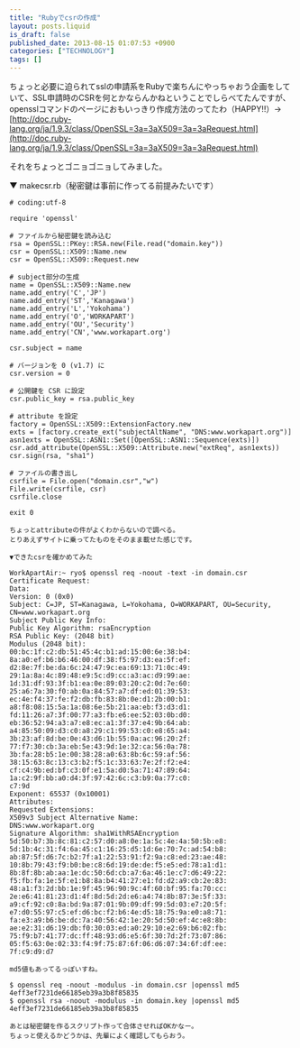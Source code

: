 ```yaml
---
title: "Rubyでcsrの作成"
layout: posts.liquid
is_draft: false
published_date: 2013-08-15 01:07:53 +0900
categories: ["TECHNOLOGY"]
tags: []
---
```


ちょっと必要に迫られてsslの申請系をRubyで楽ちんにやっちゃおう企画をしていて、SSL申請時のCSRを何とかならんかねということでしらべてたんですが、opensslコマンドのページにおもいっきり作成方法のってたわ（HAPPY!!）→ [http://doc.ruby-lang.org/ja/1.9.3/class/OpenSSL=3a=3aX509=3a=3aRequest.html](http://doc.ruby-lang.org/ja/1.9.3/class/OpenSSL=3a=3aX509=3a=3aRequest.html)

それをちょっとゴニョゴニョしてみました。

▼ makecsr.rb（秘密鍵は事前に作ってる前提みたいです）

    # coding:utf-8

    require 'openssl'

    # ファイルから秘密鍵を読み込む
    rsa = OpenSSL::PKey::RSA.new(File.read("domain.key"))
    csr = OpenSSL::X509::Name.new
    csr = OpenSSL::X509::Request.new

    # subject部分の生成
    name = OpenSSL::X509::Name.new
    name.add_entry('C','JP')
    name.add_entry('ST','Kanagawa')
    name.add_entry('L','Yokohama')
    name.add_entry('O','WORKAPART')
    name.add_entry('OU','Security')
    name.add_entry('CN','www.workapart.org')

    csr.subject = name

    # バージョンを 0 (v1.7) に
    csr.version = 0

    # 公開鍵を CSR に設定
    csr.public_key = rsa.public_key

    # attribute を設定
    factory = OpenSSL::X509::ExtensionFactory.new
    exts = [factory.create_ext("subjectAltName", "DNS:www.workapart.org")]
    asn1exts = OpenSSL::ASN1::Set([OpenSSL::ASN1::Sequence(exts)])
    csr.add_attribute(OpenSSL::X509::Attribute.new("extReq", asn1exts))
    csr.sign(rsa, "sha1")

    # ファイルの書き出し
    csrfile = File.open("domain.csr","w")
    File.write(csrfile, csr)
    csrfile.close

    exit 0

    ちょっとattributeの件がよくわからないので調べる。
    とりあえずサイトに乗ってたものをそのまま載せた感じです。

    ▼できたcsrを確かめてみた

    WorkApartAir:~ ryo$ openssl req -noout -text -in domain.csr
    Certificate Request:
    Data:
    Version: 0 (0x0)
    Subject: C=JP, ST=Kanagawa, L=Yokohama, O=WORKAPART, OU=Security, CN=www.workapart.org
    Subject Public Key Info:
    Public Key Algorithm: rsaEncryption
    RSA Public Key: (2048 bit)
    Modulus (2048 bit):
    00:bc:1f:c2:db:51:45:4c:b1:ad:15:00:6e:38:b4:
    8a:a0:ef:b6:b6:46:00:df:38:f5:97:d3:ea:5f:ef:
    d2:8e:7f:be:da:6c:24:47:9c:ea:69:13:71:0c:49:
    29:1a:8a:4c:89:48:e9:5c:d9:cc:a3:ac:d9:99:ae:
    1d:31:df:93:3f:b1:ea:0e:89:03:20:c2:0d:7e:60:
    25:a6:7a:30:f0:ab:0a:84:57:a7:df:ed:01:39:53:
    ec:4e:f4:37:fe:f2:db:fb:83:8b:0e:d1:2b:00:b1:
    a8:f8:08:15:5a:1a:08:6e:5b:21:aa:eb:f3:d3:d1:
    fd:11:26:a7:3f:00:77:a3:fb:e6:ee:52:03:0b:d0:
    eb:36:52:94:a3:a7:e8:ec:a1:3f:37:e4:9b:64:ab:
    a4:85:50:09:d3:c0:a8:29:c1:99:53:c0:e8:65:a4:
    3b:23:af:8d:be:0e:43:d6:1b:55:0a:ac:96:20:2f:
    77:f7:30:cb:3a:eb:5e:43:9d:1e:32:ca:56:0a:78:
    3b:fa:28:b5:1e:00:38:28:a0:63:8b:6c:59:af:56:
    38:15:63:8c:13:c3:b2:f5:1c:33:63:7e:2f:f2:e4:
    cf:c4:9b:ed:bf:c3:0f:e1:5a:d0:5a:71:47:89:64:
    1a:c2:9f:bb:a0:d4:3f:97:42:6c:c3:b9:0a:77:c0:
    c7:9d
    Exponent: 65537 (0x10001)
    Attributes:
    Requested Extensions:
    X509v3 Subject Alternative Name:
    DNS:www.workapart.org
    Signature Algorithm: sha1WithRSAEncryption
    5d:50:b7:3b:8c:81:c2:57:d0:a8:0e:1a:5c:4e:4a:50:5b:e8:
    5d:1b:4c:31:f4:6a:45:c1:16:25:d5:1d:6e:70:7c:ad:54:b8:
    ab:87:5f:d6:7c:b2:7f:a1:22:53:91:f2:9a:c8:ed:23:ae:48:
    10:8b:79:43:f9:b0:be:c8:6d:19:de:de:f5:e5:ed:78:a1:d1:
    8b:8f:8b:ab:aa:1e:dc:50:6d:cb:a7:6a:46:1e:c7:d6:49:22:
    f5:fb:fa:1e:5f:e1:b8:8a:b4:41:27:e1:fd:d2:a9:cb:2e:83:
    48:a1:f3:2d:bb:1e:9f:45:96:90:9c:4f:60:bf:95:fa:70:cc:
    2e:e6:41:81:23:d1:4f:8d:5d:2d:e6:a4:74:8b:87:3e:5f:33:
    a9:cf:92:c0:8a:bd:9a:87:01:9b:09:df:99:5d:03:e7:20:5f:
    e7:d0:55:97:c5:ef:d6:bc:f2:b6:4e:d5:18:75:9a:e0:a8:71:
    fa:e3:a9:b6:be:dc:7a:40:56:42:1e:20:5d:50:ef:4c:e8:8b:
    ae:e2:31:d6:19:db:f0:30:03:ed:a0:29:10:e2:69:b6:02:fb:
    75:f9:b7:41:77:dc:ff:48:93:d6:e5:6f:30:7d:2f:73:07:86:
    05:f5:63:0e:02:33:f4:9f:75:87:6f:06:d6:07:34:6f:df:ee:
    7f:c9:d9:d7

    md5値もあってるっぽいすね。

    $ openssl req -noout -modulus -in domain.csr |openssl md5
    4eff3ef7231de66185eb39a3b8f85835
    $ openssl rsa -noout -modulus -in domain.key |openssl md5
    4eff3ef7231de66185eb39a3b8f85835

    あとは秘密鍵を作るスクリプト作って合体させればOKかなー。
    ちょっと使えるかどうかは、先輩によく確認してもらおう。


